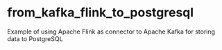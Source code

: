 # from_kafka_flink_to_postgresql
Example of using Apache Flink as connector to Apache Kafka for storing data to PostgreSQL
